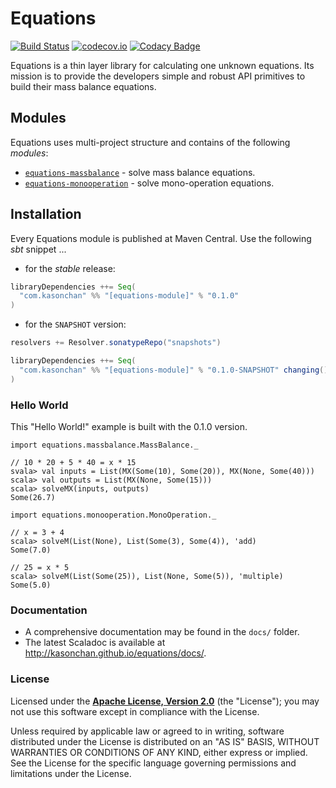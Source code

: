 # Equations #

[![Build Status](https://travis-ci.org/kasonchan/equations.svg?branch=master)](https://travis-ci.org/kasonchan/equations)
[![codecov.io](https://codecov.io/github/kasonchan/equations/coverage.svg?branch=master)](https://codecov.io/github/kasonchan/equations?branch=master)
[![Codacy Badge](https://api.codacy.com/project/badge/grade/009397d800574d5c8ba2d2502258335f)](https://www.codacy.com/app/kasonchan/equations)

Equations is a thin layer library for calculating one unknown equations. 
Its mission is to provide the developers simple and robust API primitives 
to build their mass balance equations.

## Modules ##

Equations uses multi-project structure and contains of the following _modules_:

* [`equations-massbalance`](massbalance) - solve mass balance equations.
* [`equations-monooperation`](monooperation) - solve mono-operation equations.

## Installation ##

Every Equations module is published at Maven Central. Use the following _sbt_ snippet ...

* for the _stable_ release:

```scala
libraryDependencies ++= Seq(
  "com.kasonchan" %% "[equations-module]" % "0.1.0"
)
```

* for the `SNAPSHOT` version:

```scala
resolvers += Resolver.sonatypeRepo("snapshots")

libraryDependencies ++= Seq(
  "com.kasonchan" %% "[equations-module]" % "0.1.0-SNAPSHOT" changing()
)
```

### Hello World ###

This "Hello World!" example is built with the 0.1.0 version.

```
import equations.massbalance.MassBalance._

// 10 * 20 + 5 * 40 = x * 15
svala> val inputs = List(MX(Some(10), Some(20)), MX(None, Some(40)))
scala> val outputs = List(MX(None, Some(15)))
scala> solveMX(inputs, outputs)
Some(26.7)
```

```
import equations.monooperation.MonoOperation._

// x = 3 + 4
scala> solveM(List(None), List(Some(3), Some(4)), 'add)
Some(7.0)

// 25 = x * 5
scala> solveM(List(Some(25)), List(None, Some(5)), 'multiple)
Some(5.0)
```

### Documentation ###

- A comprehensive documentation may be found in the `docs/` folder.
- The latest Scaladoc is available at http://kasonchan.github.io/equations/docs/.

### License ###

Licensed under the **[Apache License, Version 2.0](http://www.apache.org/licenses/LICENSE-2.0)** (the "License");
you may not use this software except in compliance with the License.

Unless required by applicable law or agreed to in writing, software
distributed under the License is distributed on an "AS IS" BASIS,
WITHOUT WARRANTIES OR CONDITIONS OF ANY KIND, either express or implied.
See the License for the specific language governing permissions and
limitations under the License.
